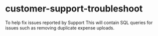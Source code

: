 # customer-support-troubleshoot
 To help fix issues reported by Support
 This will contain SQL queries for issues such as removing duplicate expense uploads.